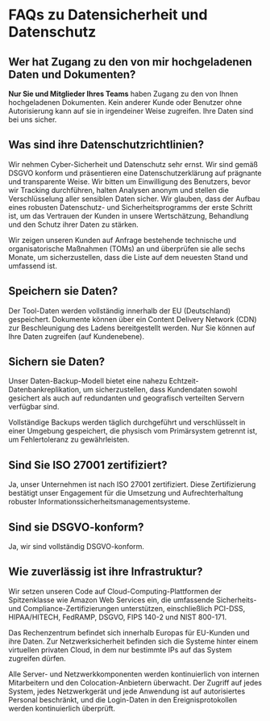 # FAQs zu Datensicherheit und Datenschutz

## Wer hat Zugang zu den von mir hochgeladenen Daten und Dokumenten?

**Nur Sie und Mitglieder Ihres Teams** haben Zugang zu den von Ihnen hochgeladenen Dokumenten. Kein anderer Kunde oder Benutzer ohne Autorisierung kann auf sie in irgendeiner Weise zugreifen. Ihre Daten sind bei uns sicher.

## Was sind ihre Datenschutzrichtlinien?

Wir nehmen Cyber-Sicherheit und Datenschutz sehr ernst. Wir sind gemäß DSGVO konform und präsentieren eine Datenschutzerklärung auf prägnante und transparente Weise. Wir bitten um Einwilligung des Benutzers, bevor wir Tracking durchführen, halten Analysen anonym und stellen die Verschlüsselung aller sensiblen Daten sicher. Wir glauben, dass der Aufbau eines robusten Datenschutz- und Sicherheitsprogramms der erste Schritt ist, um das Vertrauen der Kunden in unsere Wertschätzung, Behandlung und den Schutz ihrer Daten zu stärken.

Wir zeigen unseren Kunden auf Anfrage bestehende technische und organisatorische Maßnahmen (TOMs) an und überprüfen sie alle sechs Monate, um sicherzustellen, dass die Liste auf dem neuesten Stand und umfassend ist.

## Speichern sie Daten?

Der Tool-Daten werden vollständig innerhalb der EU (Deutschland) gespeichert. Dokumente können über ein Content Delivery Network (CDN) zur Beschleunigung des Ladens bereitgestellt werden. Nur Sie können auf Ihre Daten zugreifen (auf Kundenebene).

## Sichern sie Daten?

Unser Daten-Backup-Modell bietet eine nahezu Echtzeit-Datenbankreplikation, um sicherzustellen, dass Kundendaten sowohl gesichert als auch auf redundanten und geografisch verteilten Servern verfügbar sind.

Vollständige Backups werden täglich durchgeführt und verschlüsselt in einer Umgebung gespeichert, die physisch vom Primärsystem getrennt ist, um Fehlertoleranz zu gewährleisten.

## Sind Sie ISO 27001 zertifiziert?

Ja, unser Unternehmen ist nach ISO 27001 zertifiziert. Diese Zertifizierung bestätigt unser Engagement für die Umsetzung und Aufrechterhaltung robuster Informationssicherheitsmanagementsysteme.

## Sind sie DSGVO-konform?

Ja, wir sind vollständig DSGVO-konform.

## Wie zuverlässig ist ihre Infrastruktur?

Wir setzen unseren Code auf Cloud-Computing-Plattformen der Spitzenklasse wie Amazon Web Services ein, die umfassende Sicherheits- und Compliance-Zertifizierungen unterstützen, einschließlich PCI-DSS, HIPAA/HITECH, FedRAMP, DSGVO, FIPS 140-2 und NIST 800-171.

Das Rechenzentrum befindet sich innerhalb Europas für EU-Kunden und ihre Daten. Zur Netzwerksicherheit befinden sich die Systeme hinter einem virtuellen privaten Cloud, in dem nur bestimmte IPs auf das System zugreifen dürfen.

Alle Server- und Netzwerkkomponenten werden kontinuierlich von internen Mitarbeitern und den Colocation-Anbietern überwacht. Der Zugriff auf jedes System, jedes Netzwerkgerät und jede Anwendung ist auf autorisiertes Personal beschränkt, und die Login-Daten in den Ereignisprotokollen werden kontinuierlich überprüft.